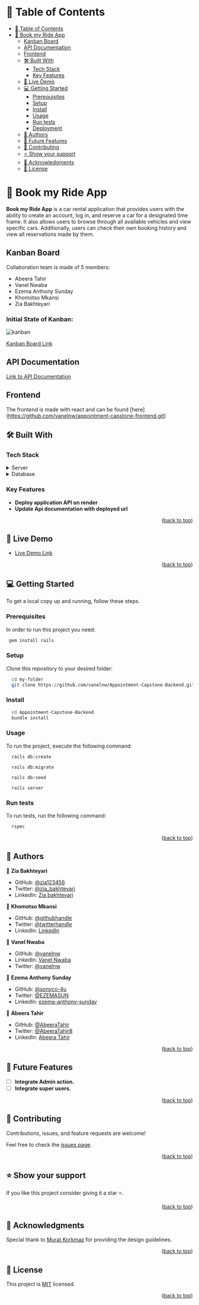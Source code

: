 # 📗 Table of Contents

- [📗 Table of Contents](#-table-of-contents)
- [📖 Book my Ride App ](#-car-rental-app-)
  - [Kanban Board](#kanban-board)
  - [API Documentation](#api-documentation)
  - [Frontend](#frontend)
  - [🛠 Built With ](#-built-with-)
    - [Tech Stack ](#tech-stack-)
    - [Key Features ](#key-features-)
  - [🚀 Live Demo ](#-live-demo-)
  - [💻 Getting Started ](#-getting-started-)
    - [Prerequisites](#prerequisites)
    - [Setup](#setup)
    - [Install](#install)
    - [Usage](#usage)
    - [Run tests](#run-tests)
    - [Deployment](#deployment)
  - [👥 Authors ](#-authors-)
  - [🔭 Future Features ](#-future-features-)
  - [🤝 Contributing ](#-contributing-)
  - [⭐️ Show your support ](#️-show-your-support-)
  - [🙏 Acknowledgments ](#-acknowledgments-)
  - [📝 License ](#-license-)

# 📖 Book my Ride App <a name="about-project"></a>

**Book my Ride App** is a car rental application that provides users with the ability to create an account, log in, and reserve a car for a designated time frame. It also allows users to browse through all available vehicles and view specific cars. Additionally, users can check their own booking history and view all reservations made by them.

## Kanban Board <a name="kanban-board"></a>

Collaboration team is made of 5 members:

- Abeera Tahir
- Vanel Nwaba
- Ezema Anthony Sunday
- Khomotso Mkansi
- Zia Bakhteyari

### Initial State of Kanban:

![kanban](https://user-images.githubusercontent.com/38879488/228954839-ecab1c29-7bad-4338-8b62-68f996f6ce7d.png)

[Kanban Board Link](https://github.com/users/vanelnw/projects/4)

## API Documentation <a name="api-documentation"></a>

[Link to API Documentation](https://documenter.getpostman.com/view/24548009/2s93XsYS33)

## Frontend <a name="frontend"></a>

The frontend is made with react and can be found [here] (https://github.com/vanelnw/appointment-capstone-frontend.git)

## 🛠 Built With <a name="built-with"></a>

### Tech Stack <a name="tech-stack"></a>

<details>
  <summary>Server</summary>
  <ul>
    <li><a href="https://rubyonrails.org/">Ruby on Rails</a></li>
  </ul>
</details>

<details>
<summary>Database</summary>
  <ul>
    <li><a href="https://www.postgresql.org/">PostgreSQL</a></li>
  </ul>
</details>

### Key Features <a name="key-features"></a>

- **Deploy application API on render**
- **Update Api documentation with deployed url**

<p align="right">(<a href="#readme-top">back to top</a>)</p>

## 🚀 Live Demo <a name="live-demo"></a>

- [Live Demo Link](https://rentyourcar.onrender.com)

<p align="right">(<a href="#readme-top">back to top</a>)</p>

## 💻 Getting Started <a name="getting-started"></a>

To get a local copy up and running, follow these steps.

### Prerequisites

In order to run this project you need:

```sh
 gem install rails
```

### Setup

Clone this repository to your desired folder:

```sh
  cd my-folder
  git clone https://github.com/vanelnw/Appointment-Capstone-Backend.git
```

### Install

```sh
  cd Appointment-Capstone-Backend
  bundle install
```

### Usage

To run the project, execute the following command:

```
  rails db:create
```

```
  rails db:migrate
```

```
  rails db:seed
```

```
  rails server
```

### Run tests

To run tests, run the following command:

```sh
  rspec
```

<p align="right">(<a href="#readme-top">back to top</a>)</p>

## 👥 Authors <a name="authors"></a>

👤 **Zia Bakhteyari**

- GitHub: [@zia123456](https://github.com/Zia123456)
- Twitter: [@zia_bakhteyari](https://twitter.com/Zia_Bakhteyari)
- LinkedIn: [Zia bakhteyari](https://www.linkedin.com/in/zia-bakhteyari)

👤 **Khomotso Mkansi**

- GitHub: [@githubhandle](https://momotsow.github.io/microverse-portfolio/)
- Twitter: [@twitterhandle](#)
- LinkedIn: [LinkedIn](https://www.linkedin.com/in/khomotso-prudence-mkansi/)

👤 **Vanel Nwaba**

- GitHub: [@vanelnw](https://github.com/vanelnw)
- LinkedIn: [Vanel Nwaba](https://www.linkedin.com/in/va-nw/)
- Twitter: [@vanelnw](#)

👤 **Ezema Anthony Sunday**

- GitHub: [@sonyco-4u](https://github.com/sonyco-4u)
- Twitter: [@EZEMASUN](https://twitter.com/EZEMASUN)
- LinkedIn: [ezema-anthony-sunday](https://www.linkedin.com/in/sunday-anthony-ezema/)

👤 **Abeera Tahir**

- GitHub: [@AbeeraTahir](https://github.com/AbeeraTahir)
- Twitter: [@AbeeraTahir8](https://twitter.com/AbeeraTahir8?t=z5CjMpmHMZmS98i09gUpYA&s=08)
- LinkedIn: [Abeera Tahir](https://www.linkedin.com/in/abeera-tahir/)

<p align="right">(<a href="#readme-top">back to top</a>)</p>

## 🔭 Future Features <a name="future-features"></a>

- [ ] **Integrate Admin action.**
- [ ] **Integrate super users.**

<p align="right">(<a href="#readme-top">back to top</a>)</p>

## 🤝 Contributing <a name="contributing"></a>

Contributions, issues, and feature requests are welcome!

Feel free to check the [issues page](../../issues/).

<p align="right">(<a href="#readme-top">back to top</a>)</p>

## ⭐️ Show your support <a name="support"></a>

If you like this project consider giving it a star ⭐️.

<p align="right">(<a href="#readme-top">back to top</a>)</p>

## 🙏 Acknowledgments <a name="acknowledgements"></a>

Special thank to [Murat Korkmaz](https://www.behance.net/muratk) for providing the design guidelines.

<p align="right">(<a href="#readme-top">back to top</a>)</p>

## 📝 License <a name="license"></a>

This project is [MIT](./LICENSE) licensed.

<p align="right">(<a href="#readme-top">back to top</a>)</p>
